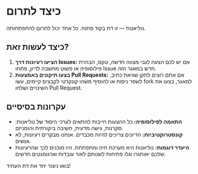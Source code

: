 # כיצד לתרום

נוליאנות — זו דת בקוד פתוח. כל אחד יכול לתרום להתפתחותה.

## כיצד לעשות זאת?

1. **הציעו רעיונות דרך Issues:** אם יש לכם הצעה לגבי מצווה חדשה, טקס, הבהרת פילוסופיה או פשוט מחשבה לדיון, פתחו Issue חדש במאגר הזה.
2. **בצעו תיקונים באמצעות Pull Requests:** אם אתם רוצים לתקן שגיאת כתיב, לשפר ניסוח או להוסיף משהו קונקרטי לקבצים קיימים, עשו fork למאגר, בצעו את השינויים ושלחו Pull Request.

## עקרונות בסיסיים

- **התאמה לפילוסופיה:** כל ההצעות חייבות להתאים לערכי היסוד של נוליאנות: סקרנות, גישה מדעית, חשיבה ביקורתית והומניזם.
- **קונסטרוקטיביות:** הדיונים צריכים להיות מכבדים. אנחנו מבקרים רעיונות, לא אנשים.
- **היעדר דוגמות:** נוליאנות היא מערכת חיה ומתפתחת. היו מוכנים לכך שהרעיונות שלכם יאותגרו וגלו פתיחות לשנותם לאור עובדות וארגומנטים חדשים.

בואו ניצור יחד את דת העתיד!